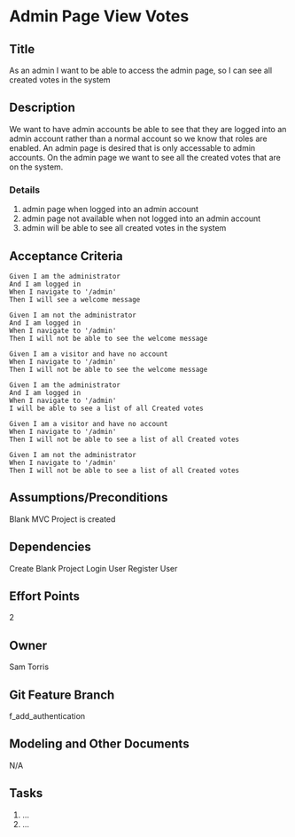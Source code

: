 # Admin Page View Votes


## Title

As an admin I want to be able to access the admin page, so I can see all created votes in the system

## Description

We want to have admin accounts be able to see that they are logged into an admin account rather than a normal account so we know that roles are enabled. An admin page is desired that is only accessable to admin accounts. On the admin page we want to see all the created votes that are on the system.


### Details
1. admin page when logged into an admin account
2. admin page not available when not logged into an admin account
3. admin will be able to see all created votes in the system

## Acceptance Criteria

    Given I am the administrator
    And I am logged in
    When I navigate to '/admin'
    Then I will see a welcome message

    Given I am not the administrator
    And I am logged in
    When I navigate to '/admin'
    Then I will not be able to see the welcome message

    Given I am a visitor and have no account
    When I navigate to '/admin'
    Then I will not be able to see the welcome message

    Given I am the administrator
    And I am logged in
    When I navigate to '/admin'
    I will be able to see a list of all Created votes

    Given I am a visitor and have no account
    When I navigate to '/admin'
    Then I will not be able to see a list of all Created votes

    Given I am not the administrator
    When I navigate to '/admin'
    Then I will not be able to see a list of all Created votes





## Assumptions/Preconditions
Blank MVC Project is created

## Dependencies
Create Blank Project
Login User
Register User

## Effort Points
2
## Owner
Sam Torris
## Git Feature Branch
f_add_authentication

## Modeling and Other Documents
N/A

## Tasks
1. ...
2. ...